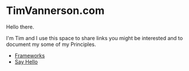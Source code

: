 # TimVannerson.com
Hello there.

I'm Tim and I use this space to share links you might be interested and to document my some of my Principles.

- [Frameworks](frameworks.md)
- [Say Hello](mailto:sayhello@timvanenrson.com)